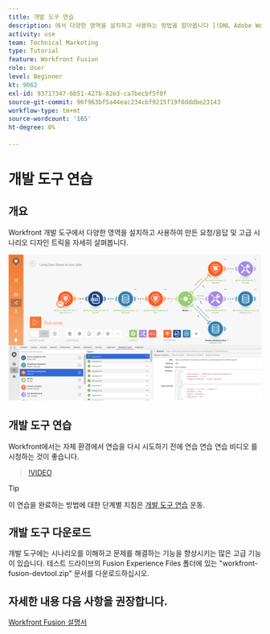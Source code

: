 ```yaml
---
title: 개발 도구 연습
description: 에서 다양한 영역을 설치하고 사용하는 방법을 알아봅니다 [!DNL Adobe Workfront Fusion Dev Tool] 고급 시나리오 디자인 트릭을 자세히 살펴보십시오.
activity: use
team: Technical Marketing
type: Tutorial
feature: Workfront Fusion
role: User
level: Beginner
kt: 9062
exl-id: 93717347-6b51-427b-82e3-ca7becbf5f0f
source-git-commit: 96f963bf5a44eac234cbf9215f19f6dddbe23143
workflow-type: tm+mt
source-wordcount: '165'
ht-degree: 0%

---
```


# 개발 도구 연습

## 개요

Workfront 개발 도구에서 다양한 영역을 설치하고 사용하여 만든 요청/응답 및 고급 시나리오 디자인 트릭을 자세히 살펴봅니다.

![Fusion 시나리오 및 개발 도구 이미지](assets/troubleshooting-and-error-handling-1.png)

## 개발 도구 연습

Workfront에서는 자체 환경에서 연습을 다시 시도하기 전에 연습 연습 연습 비디오 를 시청하는 것이 좋습니다.

>[!VIDEO](https://video.tv.adobe.com/v/335303/?quality=12)

>[!TIP]
>
>이 연습을 완료하는 방법에 대한 단계별 지침은 [개발 도구 연습](https://experienceleague.adobe.com/docs/workfront-learn/tutorials-workfront/fusion/exercises/devtool.html?lang=en) 운동.


## 개발 도구 다운로드

개발 도구에는 시나리오를 이해하고 문제를 해결하는 기능을 향상시키는 많은 고급 기능이 있습니다. 테스트 드라이브의 Fusion Experience Files 폴더에 있는 &quot;workfront-fusion-devtool.zip&quot; 문서를 다운로드하십시오.



## 자세한 내용 다음 사항을 권장합니다.

[Workfront Fusion 설명서](https://experienceleague.adobe.com/docs/workfront/using/adobe-workfront-fusion/workfront-fusion-2.html?lang=en)
